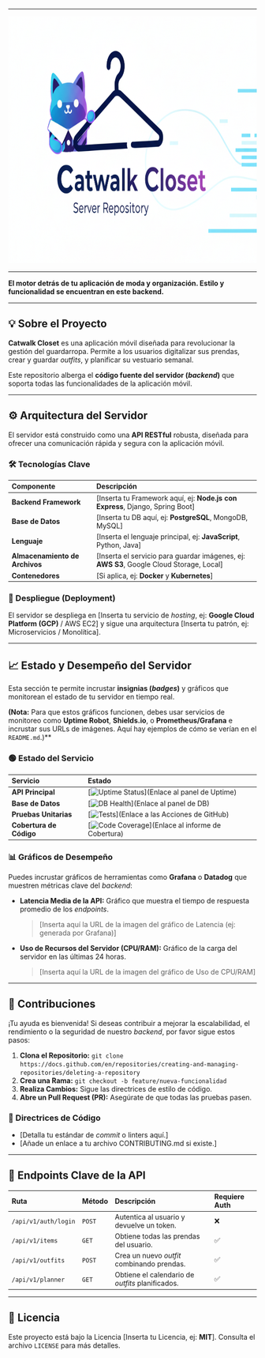 ****
<img src="flyer_server_repository.png" width='100%' height=500px/>

****
**El motor detrás de tu aplicación de moda y organización. Estilo y funcionalidad se encuentran en este backend.**

---

## 💡 Sobre el Proyecto

**Catwalk Closet** es una aplicación móvil diseñada para revolucionar la gestión del guardarropa. Permite a los usuarios digitalizar sus prendas, crear y guardar *outfits*, y planificar su vestuario semanal.

Este repositorio alberga el **código fuente del servidor (*backend*)** que soporta todas las funcionalidades de la aplicación móvil.

---

## ⚙️ Arquitectura del Servidor

El servidor está construido como una **API RESTful** robusta, diseñada para ofrecer una comunicación rápida y segura con la aplicación móvil.

### 🛠️ Tecnologías Clave

| Componente | Descripción |
| :--- | :--- |
| **Backend Framework** | [Inserta tu Framework aquí, ej: **Node.js con Express**, Django, Spring Boot] |
| **Base de Datos** | [Inserta tu DB aquí, ej: **PostgreSQL**, MongoDB, MySQL] |
| **Lenguaje** | [Inserta el lenguaje principal, ej: **JavaScript**, Python, Java] |
| **Almacenamiento de Archivos** | [Inserta el servicio para guardar imágenes, ej: **AWS S3**, Google Cloud Storage, Local] |
| **Contenedores** | [Si aplica, ej: **Docker** y **Kubernetes**] |

### 🚀 Despliegue (Deployment)

El servidor se despliega en [Inserta tu servicio de *hosting*, ej: **Google Cloud Platform (GCP)** / AWS EC2] y sigue una arquitectura [Inserta tu patrón, ej: Microservicios / Monolítica].

---

## 📈 Estado y Desempeño del Servidor

Esta sección te permite incrustar **insignias (*badges*)** y gráficos que monitorean el estado de tu servidor en tiempo real.

**(Nota:** Para que estos gráficos funcionen, debes usar servicios de monitoreo como **Uptime Robot**, **Shields.io**, o **Prometheus/Grafana** e incrustar sus URLs de imágenes. Aquí hay ejemplos de cómo se verían en el `README.md`.)**

### 🟢 Estado del Servicio

| Servicio | Estado |
| :--- | :--- |
| **API Principal** | [![Uptime Status](https://img.shields.io/uptime/v1/up/api-principal-url)](Enlace al panel de Uptime) |
| **Base de Datos** | [![DB Health](https://img.shields.io/badge/DB_Health-Operational-brightgreen)](Enlace al panel de DB) |
| **Pruebas Unitarias** | [![Tests](https://github.com/tu-usuario/catwalk-closet-server/actions/workflows/ci.yml/badge.svg)](Enlace a las Acciones de GitHub) |
| **Cobertura de Código** | [![Code Coverage](https://codecov.io/gh/tu-usuario/catwalk-closet-server/branch/main/graph/badge.svg)](Enlace al informe de Cobertura) |

### 📊 Gráficos de Desempeño

Puedes incrustar gráficos de herramientas como **Grafana** o **Datadog** que muestren métricas clave del *backend*:

* **Latencia Media de la API:** Gráfico que muestra el tiempo de respuesta promedio de los *endpoints*.
    > [Inserta aquí la URL de la imagen del gráfico de Latencia (ej: generada por Grafana)]
* **Uso de Recursos del Servidor (CPU/RAM):** Gráfico de la carga del servidor en las últimas 24 horas.
    > [Inserta aquí la URL de la imagen del gráfico de Uso de CPU/RAM]

---

## 🤝 Contribuciones

¡Tu ayuda es bienvenida! Si deseas contribuir a mejorar la escalabilidad, el rendimiento o la seguridad de nuestro *backend*, por favor sigue estos pasos:

1.  **Clona el Repositorio:** `git clone https://docs.github.com/en/repositories/creating-and-managing-repositories/deleting-a-repository`
2.  **Crea una Rama:** `git checkout -b feature/nueva-funcionalidad`
3.  **Realiza Cambios:** Sigue las directrices de estilo de código.
4.  **Abre un Pull Request (PR):** Asegúrate de que todas las pruebas pasen.

### 📝 Directrices de Código

* [Detalla tu estándar de *commit* o linters aquí.]
* [Añade un enlace a tu archivo CONTRIBUTING.md si existe.]

---

## 🔑 Endpoints Clave de la API

| Ruta | Método | Descripción | Requiere Auth |
| :--- | :--- | :--- | :--- |
| `/api/v1/auth/login` | `POST` | Autentica al usuario y devuelve un token. | ❌ |
| `/api/v1/items` | `GET` | Obtiene todas las prendas del usuario. | ✅ |
| `/api/v1/outfits` | `POST` | Crea un nuevo *outfit* combinando prendas. | ✅ |
| `/api/v1/planner` | `GET` | Obtiene el calendario de *outfits* planificados. | ✅ |

---

## 📄 Licencia

Este proyecto está bajo la Licencia [Inserta tu Licencia, ej: **MIT**]. Consulta el archivo `LICENSE` para más detalles.
